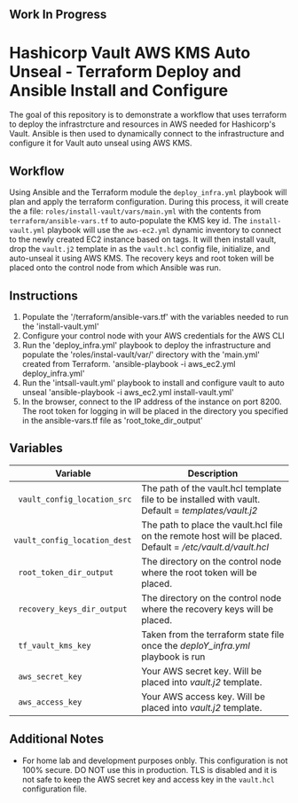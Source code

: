 ## Work In Progress
# Hashicorp Vault AWS KMS Auto Unseal - Terraform Deploy and Ansible Install and Configure
The goal of this repository is to demonstrate a workflow that uses terraform to deploy the infrastrcture and resources in AWS needed for Hashicorp's Vault. Ansible is then used to dynamically connect to the infrastructure and configure it for Vault auto unseal using AWS KMS. 

## Workflow 
 Using Ansible and the Terraform module the `deploy_infra.yml` playbook will plan and apply the terraform configuration. During this process, it will create the a file: `roles/install-vault/vars/main.yml` with the contents from `terraform/ansible-vars.tf` to auto-populate the KMS key id. The `install-vault.yml` playbook will use the `aws-ec2.yml` dynamic inventory to connect to the newly created EC2 instance based on tags. It will then install vault, drop the `vault.j2` template in as the `vault.hcl` config file, initialize, and auto-unseal it using AWS KMS. The recovery keys and root token will be placed onto the control node from which Ansible was run. 

## Instructions
1. Populate the '/terraform/ansible-vars.tf' with the variables needed to run the 'install-vault.yml'
2. Configure your control node with your AWS credentials for the AWS CLI
3. Run the 'deploy_infra.yml' playbook to deploy the infrastructure and populate the 'roles/instal-vault/var/' directory with the 'main.yml' created from Terraform. 'ansible-playbook -i aws_ec2.yml deploy_infra.yml'
4. Run the 'intsall-vault.yml' playbook to install and configure vault to auto unseal 'ansible-playbook -i aws_ec2.yml install-vault.yml'
5. In the browser, connect to the IP address of the instance on port 8200. The root token for logging in will be placed in the directory you specified in the ansible-vars.tf file as 'root_toke_dir_output'

## Variables 

| Variable | Description |
| --- | --- |
| ` vault_config_location_src` | The path of the vault.hcl template file to be installed with vault. Default =  *templates/vault.j2* |
| ` vault_config_location_dest` | The path to place the vault.hcl file on the remote host will be placed. Default = */etc/vault.d/vault.hcl* |
| ` root_token_dir_output` | The directory on the control node where the root token will be placed. |
| ` recovery_keys_dir_output` | The directory on the control node where the recovery keys will be placed. |
| ` tf_vault_kms_key` | Taken from the terraform state file once the *deploY_infra.yml* playbook is run |
| ` aws_secret_key` | Your AWS secret key. Will be placed into *vault.j2* template. |
| ` aws_access_key` | Your AWS access key. Will be placed into *vault.j2* template. |

## Additional Notes

- For home lab and development purposes onbly. This configuration is not 100% secure. DO NOT use this in production. TLS is disabled and it is not safe to keep the AWS secret key and access key in the `vault.hcl` configuration file. 
